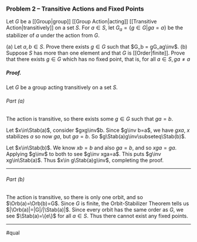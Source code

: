 ### Problem 2 – Transitive Actions and Fixed Points
Let $G$ be a [[Group|group]] [[Group Action|acting]] [[Transitive Action|transitively]] on a set $S$. For $a\in S$, let $G_a = \{g\in G | ga = a\}$ be the stabilizer of $a$ under the action from $G$.

(a) Let $a, b\in S$. Prove there exists $g\in G$ such that $G_b = gG_ag\inv$.
(b) Suppose $S$ has more than one element and that $G$ is [[Order|finite]]. Prove that there exists $g\in G$ which has no fixed point, that is, for all $a\in S, ga\neq a$

##### *Proof.*
Let $G$ be a group acting transitively on a set $S$.

###### Part (a)
The action is transitive, so there exists some $g\in G$ such that $ga=b$. 

Let $x\in\Stab(a)$, consider $gxg\inv$b. Since $g\inv b=a$, we have $gxa$, $x$ stabilizes $a$ so now $ga$, but $ga=b$. So $g\Stab(a)g\inv\subseteq\Stab(b)$. 

Let $x\in\Stab(b)$. We know $xb=b$ and also $ga=b$, and so $xga=ga$. Applying $g\inv$ to both to see $g\inv xga=a$. This puts $g\inv xg\in\Stab(a)$. Thus $x\in g\Stab(a)g\inv$, completing the proof.
***
###### Part (b) 
The action is transitive, so there is only one orbit, and so $\Orb(a)=\Orb(b)=G$. Since $G$ is finite, the Orbit-Stabilizer Theorem tells us $|\Orb(a)|=|G|/|\Stab(a)|$. Since every orbit has the same order as $G$, we see $\Stab(a)=\{e\}$ for all $a\in S$. Thus there cannot exist any fixed points. 
***
#qual